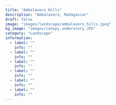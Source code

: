 ```yaml
---
title: "Ambalavero Hills"
description: "Ambalavero, Madagascar"
draft: false
image: "images/landscape/ambalavero_hills.jpeg"
bg_image: "images/canopy_understory.JPG"
category: "Landscape"
information:
  - label: ""
    info: ""
  - label: ""
    info: ""
  - label: ""
    info: ""
  - label: ""
    info: ""
  - label: ""
    info: ""
  - label: ""
    info: ""
---
```

